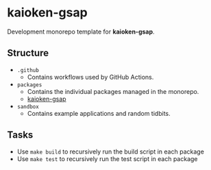 # kaioken-gsap

Development monorepo template for **kaioken-gsap**.

## Structure

- `.github`
  - Contains workflows used by GitHub Actions.
- `packages`
  - Contains the individual packages managed in the monorepo.
  - [kaioken-gsap](https://github.com/CrimsonChi/kaioken-gsap/blob/main/packages/lib)
- `sandbox`
  - Contains example applications and random tidbits.

## Tasks

- Use `make build` to recursively run the build script in each package
- Use `make test` to recursively run the test script in each package
